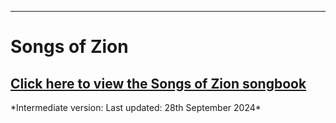 ---
# Songs of Zion

## <a href="./SoZ.html">Click here to view the Songs of Zion songbook
</a>
*Intermediate version: Last updated: 28th September 2024*
